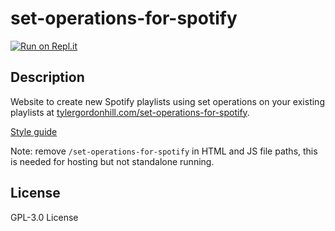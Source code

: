 # set-operations-for-spotify

[![Run on Repl.it](https://repl.it/badge/github/TyHil/set-operations-for-spotify)](https://repl.it/github/TyHil/set-operations-for-spotify)

## Description

Website to create new Spotify playlists using set operations on your existing playlists at [tylergordonhill.com/set-operations-for-spotify](https://tylergordonhill.com/set-operations-for-spotify).

[Style guide](https://github.com/TyHil/personal-website-styles)

Note: remove `/set-operations-for-spotify` in HTML and JS file paths, this is needed for hosting but not standalone running.

## License

GPL-3.0 License
